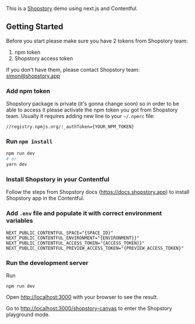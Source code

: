 This is a [Shopstory](https://shopstory.app/) demo using next.js and Contentful.

## Getting Started

Before you start please make sure you have 2 tokens from Shopstory team:
1. npm token
2. Shopstory access token

If you don't have them, please contact Shopstory team: [simon@shopstory.app](simon@shopstory.app)

### Add npm token

Shopstory package is private (it's gonna change soon) so in order to be able to access it please activate the npm token you got from Shopstory team. Usually it requires adding new line to your `~/.npmrc` file:
```
//registry.npmjs.org/:_authToken={YOUR_NPM_TOKEN}
```

### Run `npm install`

```bash
npm run dev
# or
yarn dev
```

### Install Shopstory in your Contentful 

Follow the steps from Shopstory docs (https://docs.shopstory.app) to install Shopstory app in the Contentful.

### Add `.env` file and populate it with correct environment variables

```
NEXT_PUBLIC_CONTENTFUL_SPACE="{SPACE_ID}"
NEXT_PUBLIC_CONTENTFUL_ENVIRONMENT="{ENVIRONMENT}}"
NEXT_PUBLIC_CONTENTFUL_ACCESS_TOKEN="{ACCESS_TOKEN}}"
NEXT_PUBLIC_CONTENTFUL_PREVIEW_ACCESS_TOKEN="{PREVIEW_ACCESS_TOKEN}"
```

### Run the development server

Run 

```
npm run dev
```
Open [http://localhost:3000](http://localhost:3000) with your browser to see the result.

Go to [http://localhost:3000/shopstory-canvas](http://localhost:3000/shopstory-canvas) to enter the Shopstory playground mode.

